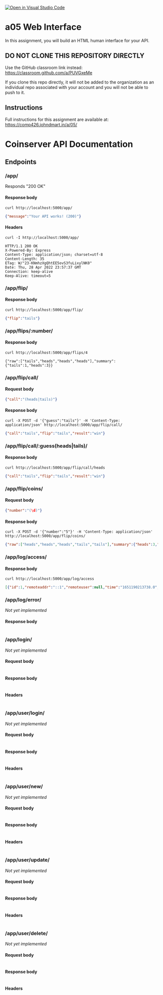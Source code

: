 [![Open in Visual Studio Code](https://classroom.github.com/assets/open-in-vscode-c66648af7eb3fe8bc4f294546bfd86ef473780cde1dea487d3c4ff354943c9ae.svg)](https://classroom.github.com/online_ide?assignment_repo_id=7561644&assignment_repo_type=AssignmentRepo)
# a05 Web Interface

In this assignment, you will build an HTML human interface for your API.

## DO NOT CLONE THIS REPOSITORY DIRECTLY

Use the GitHub classroom link instead: https://classroom.github.com/a/PUVGxeMe

If you clone this repo directly, it will not be added to the organization as an individual repo associated with your account and you will not be able to push to it.

## Instructions

Full instructions for this assignment are available at: https://comp426.johndmart.in/a/05/

# Coinserver API Documentation

## Endpoints

### /app/

Responds "200 OK"

#### Response body

```
curl http://localhost:5000/app/
```
```json
{"message":"Your API works! (200)"}
```

#### Headers

```
curl -I http://localhost:5000/app/
```
```
HTTP/1.1 200 OK
X-Powered-By: Express
Content-Type: application/json; charset=utf-8
Content-Length: 35
ETag: W/"23-KNmhzXgQhtEE5ovS3fuLixylNK0"
Date: Thu, 28 Apr 2022 23:57:37 GMT
Connection: keep-alive
Keep-Alive: timeout=5
```
### /app/flip/

#### Response body

```
curl http://localhost:5000/app/flip/
```
```json
{"flip":"tails"}
```
### /app/flips/:number/

#### Response body

```
curl http://localhost:5000/app/flips/4
```
```
{"raw":["tails","heads","heads","heads"],"summary":{"tails":1,"heads":3}}
```
### /app/flip/call/

#### Request body

```json
{"call":"(heads|tails)"}
```

#### Response body

```
curl -X POST -d '{"guess":"tails"}' -H 'Content-Type: application/json' http://localhost:5000/app/flip/call/
```

```json
{"call":"tails","flip":"tails","result":"win"}
```
### /app/flip/call/:guess(heads|tails)/

#### Response body

```
curl http://localhost:5000/app/flip/call/heads
```
```json
{"call":"tails","flip":"tails","result":"win"}
```
### /app/flip/coins/

#### Request body

```json
{"number":"(\d)"}
```
#### Response body

```
curl -X POST -d '{"number":"5"}' -H 'Content-Type: application/json' http://localhost:5000/app/flip/coins/
```

```json
{"raw":["heads","heads","heads","tails","tails"],"summary":{"heads":3,"tails":2}}
```
### /app/log/access/

#### Response body

```
curl http://localhost:5000/app/log/access
```

```json
[{"id":1,"remoteaddr":"::1","remoteuser":null,"time":"1651190213738.0","method":"GET","url":"/","protocol":"http","httpversion":"1.1","status":"200.0","referrer":null,"useragent":"curl/7.74.0"},{"id":2,"remoteaddr":"::1","remoteuser":null,"time":"1651190219236.0","method":"GET","url":"/app/","protocol":"http","httpversion":"1.1","status":"200.0","referrer":null,"useragent":"curl/7.74.0"}]
```

### /app/log/error/

_Not yet implemented_

#### Response body

```json

```
### /app/login/

_Not yet implemented_

#### Request body

```json

```
#### Response body

```json

```
#### Headers

```

```
### /app/user/login/

_Not yet implemented_

#### Request body

```json

```
#### Response body

```json

```
#### Headers

```

```
### /app/user/new/

_Not yet implemented_

#### Request body

```json

```
#### Response body

```json

```
#### Headers

```

```
### /app/user/update/

_Not yet implemented_

#### Request body

```json

```
#### Response body

```json

```
#### Headers

```

```
### /app/user/delete/

_Not yet implemented_

#### Request body

```json

```
#### Response body

```json

```
#### Headers

```

```

